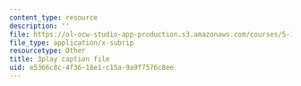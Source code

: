 ```yaml
---
content_type: resource
description: ''
file: https://ol-ocw-studio-app-production.s3.amazonaws.com/courses/5-111sc-principles-of-chemical-science-fall-2014/e5366c8c4f3618e1c15a9a9f7576c8ee_p8AAjZXr5dg.srt
file_type: application/x-subrip
resourcetype: Other
title: 3play caption file
uid: e5366c8c-4f36-18e1-c15a-9a9f7576c8ee
---
```

